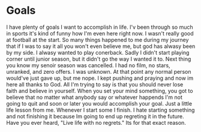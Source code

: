 # Goals 

I have plenty of goals I want to accomplish in life. I'v been through so much in sports it's kind of funny how I'm even here right now. I wasn't really good at football at the start. So many things happened to me during my journey that if I was to say it all you won't even believe me, but god has alwasy been by my side. I alwasy wanted to play conerback. Sadly I didn't start playing corner until junior season, but it didn't go the way I wanted it to. Next thing you know my senoir season was cancelled. I had no film, no stars, unranked, and zero offers. I was unknown. At that point any normal person would've just gave up, but me nope. I kept pushing and praying and now im here all thanks to God. All I'm trying to say is that you should never lose faith and believe in yourself. When you set your mind something, you got to believe that no matter what anybody say or whatever happends I'm not going to quit and soon or later you would accomplish your goal. Just a little life lesson from me. Whenever I start some I finish. I hate starting something and not finishing it because Im going to end up regreting it in the future. Have you ever heard, "Live life with no regrets." Its for that exact reason.
